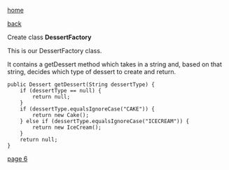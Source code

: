 [home](./page01.md)

[back](./page04.md)

Create class **DessertFactory**

This is our DessertFactory class. 

It contains a getDessert method which takes in a string and, based on that string, decides which type of dessert to create and return.

```
public Dessert getDessert(String dessertType) {
    if (dessertType == null) {
        return null;
    }
    if (dessertType.equalsIgnoreCase("CAKE")) {
        return new Cake();
    } else if (dessertType.equalsIgnoreCase("ICECREAM")) {
        return new IceCream();
    }
    return null;
}
```

[page 6](./page06.md)
